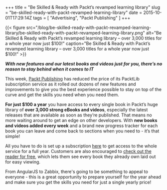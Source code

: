 +++
title = "Be Skilled & Ready with Packt’s revamped learning library"
slug = "be-skilled-ready-with-packt-revamped-learning-library"
date = 2015-10-01T17:29:14Z
tags = [ "Advertising", "Packt Publishing" ]
+++

{{< figure src="/blog/be-skilled-ready-with-packt-revamped-learning-library/be-skilled-ready-with-packt-revamped-learning-library.png" alt="Be Skilled & Ready with Packt’s revamped learning library – over 3,000 titles for a whole year now just $100!" caption="Be Skilled & Ready with Packt’s revamped learning library – over 3,000 titles for a whole year now just $100!" >}}

**_With new features and our latest books and videos just for you, there’s no reason to stay behind when it comes to IT_**

This week, [Packt Publishing](https://www.packtpub.com/) has reduced the price of its PacktLib subscription service as it rolled out dozens of new features and improvements to give you the best experience possible to stay on top of the curve and get the skills you need when you need them.

<!--more-->

__For just $100 a year__ you have access to every single book in Packt’s huge library of __over 3,000 strong eBooks and videos__, especially the latest releases that are available as soon as they’re published. That means no more waiting around to get an edge on other developers. With __new books and videos added every week__ and a brand new progress tracker for each book you can leave and come back to sections when you need to - it’s that simple!

All you have to do is set up a subscription [here](https://www.packtpub.com/books/subscription/packtlib/?utm_source=SP&utm_medium=referral&utm_campaign=OMEPacktLib) to get access to the whole service for a full year. Customers are also encouraged to [check out the reader for free](https://www.packtpub.com/packtlib/?utm_source=SP&utm_medium=referral&utm_campaign=OMEPacktLib), which lets them see every book they already own laid out for easy viewing.

From AngularJS to Zabbix, there's going to be something to appeal to everyone - this is a great opportunity to prepare yourself for the year ahead and make sure you get the skills you need for just a single yearly price!
